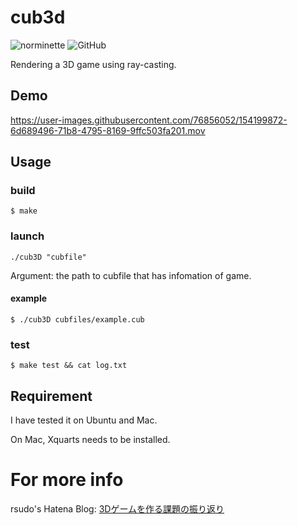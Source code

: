 # cub3d
![norminette](https://github.com/risudo/cub3d/workflows/norminette/badge.svg)
<img alt="GitHub" src="https://img.shields.io/github/license/risudo/cub3d">

Rendering a 3D game using ray-casting.

## Demo

https://user-images.githubusercontent.com/76856052/154199872-6d689496-71b8-4795-8169-9ffc503fa201.mov

## Usage

### build

```
$ make
```
### launch

```
./cub3D "cubfile"
```
Argument: the path to cubfile that has infomation of game.

#### example

```
$ ./cub3D cubfiles/example.cub
```

### test
```
$ make test && cat log.txt
```

## Requirement

I have tested it on Ubuntu and Mac.

On Mac, Xquarts needs to be installed.

# For more info

rsudo's Hatena Blog: [3Dゲームを作る課題の振り返り](https://rio-1.hatenablog.com/entry/2022/02/16/114122?_ga=2.250761679.871799974.1644805093-702415775.1516097932)
